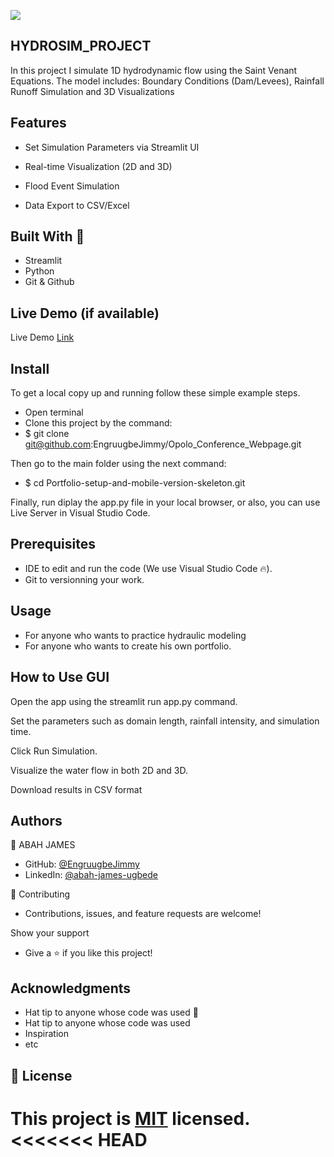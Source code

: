 ![](https://img.shields.io/badge/Microverse-blueviolet)

## HYDROSIM_PROJECT
In this project  I simulate 1D hydrodynamic flow using the Saint Venant Equations. The model includes: Boundary Conditions (Dam/Levees), Rainfall Runoff Simulation and 3D Visualizations


## Features

- Set Simulation Parameters via Streamlit UI

- Real-time Visualization (2D and 3D)

- Flood Event Simulation

- Data Export to CSV/Excel

## Built With 🔨

- Streamlit
- Python
- Git & Github

## Live Demo (if available)
Live Demo [Link](https://engruugbejimmy.github.io/Hydro_Sim_Project)


## Install

To get a local copy up and running follow these simple example steps.

- Open terminal
- Clone this project by the command:
- $ git clone git@github.com:EngruugbeJimmy/Opolo_Conference_Webpage.git

Then go to the main folder using the next command:
- $ cd Portfolio-setup-and-mobile-version-skeleton.git

Finally, run diplay the app.py file in your local browser, or also, you can use Live Server in Visual Studio Code.

## Prerequisites
- IDE to edit and run the code (We use Visual Studio Code 🔥).
- Git to versionning your work.

## Usage
- For anyone who wants to practice hydraulic modeling
- For anyone who wants to create his own portfolio.
## How to Use GUI

Open the app using the streamlit run app.py command.

Set the parameters such as domain length, rainfall intensity, and simulation time.

Click Run Simulation.

Visualize the water flow in both 2D and 3D.

Download results in CSV format


## Authors
👤 ABAH JAMES

- GitHub: [@EngruugbeJimmy](https://github.com/EngruugbeJimmy)
- LinkedIn: [@abah-james-ugbede](https://www.linkedin.com/in/abah-james-ugbede-356982159/)

🤝 Contributing
- Contributions, issues, and feature requests are welcome!

Show your support
- Give a ⭐️ if you like this project!

## Acknowledgments
- Hat tip to anyone whose code was used 🔰
- Hat tip to anyone whose code was used
- Inspiration
- etc

## 📝 License

This project is [MIT](./LICENSE) licensed.
<<<<<<< HEAD
=======
